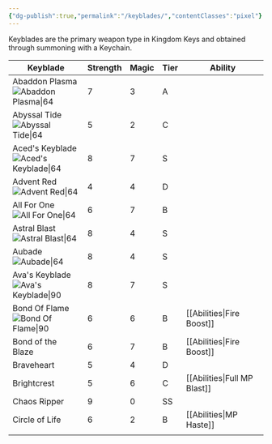 ```yaml
---
{"dg-publish":true,"permalink":"/keyblades/","contentClasses":"pixel"}
---
```


Keyblades are the primary weapon type in Kingdom Keys and obtained through summoning with a Keychain.

| Keyblade                                                                                                                                                                                                     | Strength | Magic | Tier | Ability                      |
| ------------------------------------------------------------------------------------------------------------------------------------------------------------------------------------------------------------ | -------- | ----- | ---- | ---------------------------- |
| Abaddon Plasma<br>![Abaddon Plasma\|64](https://raw.githubusercontent.com/Wehavecookies56/Kingdom-Keys/refs/heads/1.20.1/src/main/resources/assets/kingdomkeys/textures/item/keyblades/abaddon_plasma.png)   | 7        | 3     | A    |                              |
| Abyssal Tide<br>![Abyssal Tide\|64](https://raw.githubusercontent.com/Wehavecookies56/Kingdom-Keys/refs/heads/1.20.1/src/main/resources/assets/kingdomkeys/textures/item/keyblades/abyssal_tide.png)         | 5        | 2     | C    |                              |
| Aced's Keyblade<br>![Aced's Keyblade\|64](https://raw.githubusercontent.com/Wehavecookies56/Kingdom-Keys/refs/heads/1.20.1/src/main/resources/assets/kingdomkeys/textures/item/keyblades/aceds_keyblade.png) | 8        | 7     | S    |                              |
| Advent Red<br>![Advent Red\|64](https://raw.githubusercontent.com/Wehavecookies56/Kingdom-Keys/refs/heads/1.20.1/src/main/resources/assets/kingdomkeys/textures/item/keyblades/advent_red.png)               | 4        | 4     | D    |                              |
| All For One<br>![All For One\|64](https://raw.githubusercontent.com/Wehavecookies56/Kingdom-Keys/refs/heads/1.20.1/src/main/resources/assets/kingdomkeys/textures/item/keyblades/all_for_one.png)            | 6        | 7     | B    |                              |
| Astral Blast<br>![Astral Blast\|64](https://raw.githubusercontent.com/Wehavecookies56/Kingdom-Keys/refs/heads/1.20.1/src/main/resources/assets/kingdomkeys/textures/item/keyblades/astral_blast.png)         | 8        | 4     | S    |                              |
| Aubade<br>![Aubade\|64](https://raw.githubusercontent.com/Wehavecookies56/Kingdom-Keys/refs/heads/1.20.1/src/main/resources/assets/kingdomkeys/textures/item/keyblades/aubade.png)                           | 8        | 4     | S    |                              |
| Ava's Keyblade<br>![Ava's Keyblade\|90](https://raw.githubusercontent.com/Wehavecookies56/Kingdom-Keys/refs/heads/1.20.1/src/main/resources/assets/kingdomkeys/textures/item/keyblades/avas_keyblade.png)    | 8        | 7     | S    |                              |
| Bond Of Flame<br>![Bond Of Flame\|90](https://raw.githubusercontent.com/Wehavecookies56/Kingdom-Keys/refs/heads/1.20.1/src/main/resources/assets/kingdomkeys/textures/item/keyblades/bond_of_flame.png)      | 6        | 6     | B    | [[Abilities\|Fire Boost]]    |
| Bond of the Blaze                                                                                                                                                                                            | 6        | 7     | B    | [[Abilities\|Fire Boost]]    |
| Braveheart                                                                                                                                                                                                   | 5        | 4     | D    |                              |
| Brightcrest                                                                                                                                                                                                  | 5        | 6     | C    | [[Abilities\|Full MP Blast]] |
| Chaos Ripper                                                                                                                                                                                                 | 9        | 0     | SS   |                              |
| Circle of Life                                                                                                                                                                                               | 6        | 2     | B    | [[Abilities\|MP Haste]]      |
|                                                                                                                                                                                                              |          |       |      |                              |
